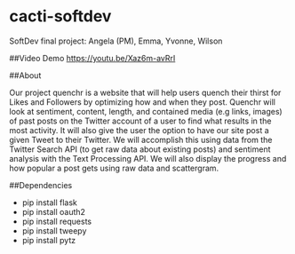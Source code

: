 # cacti-softdev
SoftDev final project: Angela (PM), Emma, Yvonne, Wilson

##Video Demo
https://youtu.be/Xaz6m-avRrI

##About

Our project quenchr is a website that will help users quench their thirst for Likes and Followers by optimizing how and when they post.
Quenchr will look at sentiment, content, length, and contained media (e.g links, images) of past posts on the Twitter account of a user to find what results in the most activity.
It will also give the user the option to have our site post a given Tweet to their Twitter.
We will accomplish this using data from the Twitter Search API (to get raw data about existing posts) and sentiment analysis with the Text Processing API.
We will also display the progress and how popular a post gets using raw data and scattergram.

##Dependencies

* pip install flask
* pip install oauth2
* pip install requests
* pip install tweepy
* pip install pytz

